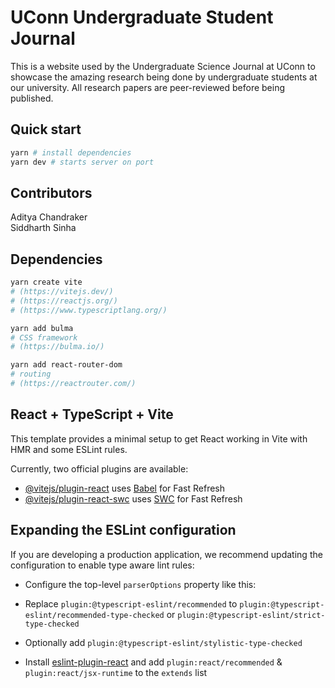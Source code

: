 # UConn Undergraduate Student Journal

This is a website used by the Undergraduate Science Journal at UConn to showcase the amazing research being done by undergraduate students at our university. All research papers are peer-reviewed before being published.

## Quick start

```bash
yarn # install dependencies
yarn dev # starts server on port
```

## Contributors
Aditya Chandraker<br />
Siddharth Sinha

## Dependencies

```bash
yarn create vite
# (https://vitejs.dev/) 
# (https://reactjs.org/) 
# (https://www.typescriptlang.org/)

yarn add bulma 
# CSS framework 
# (https://bulma.io/)

yarn add react-router-dom 
# routing 
# (https://reactrouter.com/)
```


## React + TypeScript + Vite

This template provides a minimal setup to get React working in Vite with HMR and some ESLint rules.

Currently, two official plugins are available:

- [@vitejs/plugin-react](https://github.com/vitejs/vite-plugin-react/blob/main/packages/plugin-react/README.md) uses [Babel](https://babeljs.io/) for Fast Refresh
- [@vitejs/plugin-react-swc](https://github.com/vitejs/vite-plugin-react-swc) uses [SWC](https://swc.rs/) for Fast Refresh

## Expanding the ESLint configuration

If you are developing a production application, we recommend updating the configuration to enable type aware lint rules:

- Configure the top-level `parserOptions` property like this:


- Replace `plugin:@typescript-eslint/recommended` to `plugin:@typescript-eslint/recommended-type-checked` or `plugin:@typescript-eslint/strict-type-checked`
- Optionally add `plugin:@typescript-eslint/stylistic-type-checked`
- Install [eslint-plugin-react](https://github.com/jsx-eslint/eslint-plugin-react) and add `plugin:react/recommended` & `plugin:react/jsx-runtime` to the `extends` list
